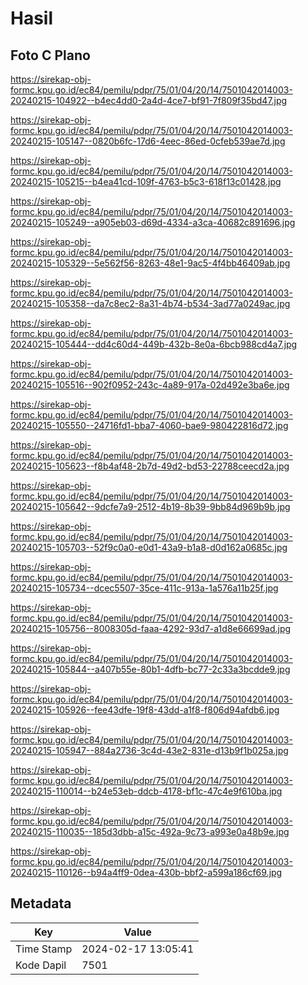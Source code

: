 # Hasil

## Foto C Plano

https://sirekap-obj-formc.kpu.go.id/ec84/pemilu/pdpr/75/01/04/20/14/7501042014003-20240215-104922--b4ec4dd0-2a4d-4ce7-bf91-7f809f35bd47.jpg

https://sirekap-obj-formc.kpu.go.id/ec84/pemilu/pdpr/75/01/04/20/14/7501042014003-20240215-105147--0820b6fc-17d6-4eec-86ed-0cfeb539ae7d.jpg

https://sirekap-obj-formc.kpu.go.id/ec84/pemilu/pdpr/75/01/04/20/14/7501042014003-20240215-105215--b4ea41cd-109f-4763-b5c3-618f13c01428.jpg

https://sirekap-obj-formc.kpu.go.id/ec84/pemilu/pdpr/75/01/04/20/14/7501042014003-20240215-105249--a905eb03-d69d-4334-a3ca-40682c891696.jpg

https://sirekap-obj-formc.kpu.go.id/ec84/pemilu/pdpr/75/01/04/20/14/7501042014003-20240215-105329--5e562f56-8263-48e1-9ac5-4f4bb46409ab.jpg

https://sirekap-obj-formc.kpu.go.id/ec84/pemilu/pdpr/75/01/04/20/14/7501042014003-20240215-105358--da7c8ec2-8a31-4b74-b534-3ad77a0249ac.jpg

https://sirekap-obj-formc.kpu.go.id/ec84/pemilu/pdpr/75/01/04/20/14/7501042014003-20240215-105444--dd4c60d4-449b-432b-8e0a-6bcb988cd4a7.jpg

https://sirekap-obj-formc.kpu.go.id/ec84/pemilu/pdpr/75/01/04/20/14/7501042014003-20240215-105516--902f0952-243c-4a89-917a-02d492e3ba6e.jpg

https://sirekap-obj-formc.kpu.go.id/ec84/pemilu/pdpr/75/01/04/20/14/7501042014003-20240215-105550--24716fd1-bba7-4060-bae9-980422816d72.jpg

https://sirekap-obj-formc.kpu.go.id/ec84/pemilu/pdpr/75/01/04/20/14/7501042014003-20240215-105623--f8b4af48-2b7d-49d2-bd53-22788ceecd2a.jpg

https://sirekap-obj-formc.kpu.go.id/ec84/pemilu/pdpr/75/01/04/20/14/7501042014003-20240215-105642--9dcfe7a9-2512-4b19-8b39-9bb84d969b9b.jpg

https://sirekap-obj-formc.kpu.go.id/ec84/pemilu/pdpr/75/01/04/20/14/7501042014003-20240215-105703--52f9c0a0-e0d1-43a9-b1a8-d0d162a0685c.jpg

https://sirekap-obj-formc.kpu.go.id/ec84/pemilu/pdpr/75/01/04/20/14/7501042014003-20240215-105734--dcec5507-35ce-411c-913a-1a576a11b25f.jpg

https://sirekap-obj-formc.kpu.go.id/ec84/pemilu/pdpr/75/01/04/20/14/7501042014003-20240215-105756--8008305d-faaa-4292-93d7-a1d8e66699ad.jpg

https://sirekap-obj-formc.kpu.go.id/ec84/pemilu/pdpr/75/01/04/20/14/7501042014003-20240215-105844--a407b55e-80b1-4dfb-bc77-2c33a3bcdde9.jpg

https://sirekap-obj-formc.kpu.go.id/ec84/pemilu/pdpr/75/01/04/20/14/7501042014003-20240215-105926--fee43dfe-19f8-43dd-a1f8-f806d94afdb6.jpg

https://sirekap-obj-formc.kpu.go.id/ec84/pemilu/pdpr/75/01/04/20/14/7501042014003-20240215-105947--884a2736-3c4d-43e2-831e-d13b9f1b025a.jpg

https://sirekap-obj-formc.kpu.go.id/ec84/pemilu/pdpr/75/01/04/20/14/7501042014003-20240215-110014--b24e53eb-ddcb-4178-bf1c-47c4e9f610ba.jpg

https://sirekap-obj-formc.kpu.go.id/ec84/pemilu/pdpr/75/01/04/20/14/7501042014003-20240215-110035--185d3dbb-a15c-492a-9c73-a993e0a48b9e.jpg

https://sirekap-obj-formc.kpu.go.id/ec84/pemilu/pdpr/75/01/04/20/14/7501042014003-20240215-110126--b94a4ff9-0dea-430b-bbf2-a599a186cf69.jpg


## Metadata

| Key        | Value               |
| ---------- | ------------------- |
| Time Stamp | 2024-02-17 13:05:41 |
| Kode Dapil | 7501                |



